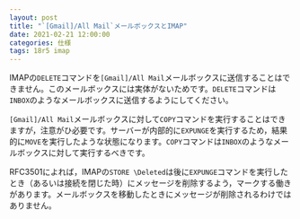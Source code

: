 ```yaml
---
layout: post
title: "`[Gmail]/All Mail`メールボックスとIMAP"
date: 2021-02-21 12:00:00
categories: 仕様
tags: 18r5 imap
---
```


IMAPの`DELETE`コマンドを`[Gmail]/All Mail`メールボックスに送信することはできません。このメールボックスには実体がないためです。`DELETE`コマンドは`INBOX`のようなメールボックスに送信するようにしてください。

`[Gmail]/All Mail`メールボックスに対して`COPY`コマンドを実行することはできますが，注意がひ必要です。サーバーが内部的に`EXPUNGE`を実行するため，結果的に`MOVE`を実行したような状態になります。`COPY`コマンドは`INBOX`のようなメールボックスに対して実行するべきです。

RFC3501によれば，IMAPの`STORE \Deleted`は後に`EXPUNGE`コマンドを実行したとき（あるいは接続を閉じた時）にメッセージを削除するよう，マークする働きがあります。メールボックスを移動したときにメッセージが削除されるわけではありません。
